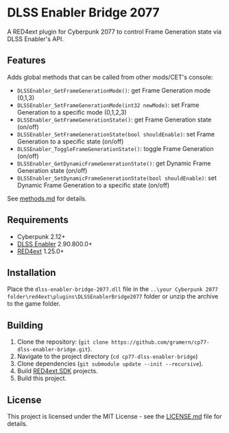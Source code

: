 # DLSS Enabler Bridge 2077

A RED4ext plugin for Cyberpunk 2077 to control Frame Generation state via DLSS Enabler's API.

## Features
Adds global methods that can be called from other mods/CET's console:
- `DLSSEnabler_GetFrameGenerationMode()`: get Frame Generation mode (0,1,3)
- `DLSSEnabler_SetFrameGenerationMode(int32 newMode)`: set Frame Generation to a specific mode (0,1,2,3)
- `DLSSEnabler_GetFrameGenerationState()`: get Frame Generation state (on/off)
- `DLSSEnabler_SetFrameGenerationState(bool shouldEnable)`: set Frame Generation to a specific state (on/off)
- `DLSSEnabler_ToggleFrameGenerationState()`: toggle Frame Generation (on/off)
- `DLSSEnabler_GetDynamicFrameGenerationState()`: get Dynamic Frame Generation state (on/off)
- `DLSSEnabler_SetDynamicFrameGenerationState(bool shouldEnable)`: set Dynamic Frame Generation to a specific state (on/off)

See [methods.md](docs/methods.md) for details.

## Requirements
+ Cyberpunk 2.12+
+ [DLSS Enabler](https://github.com/artur-graniszewski/DLSS-Enabler) 2.90.800.0+
+ [RED4ext](https://github.com/WopsS/RED4ext) 1.25.0+

## Installation
Place the `dlss-enabler-bridge-2077.dll` file in the `..\your Cyberpunk 2077 folder\red4ext\plugins\DLSSEnablerBridge2077` folder or unzip the archive to the game folder.

## Building
1. Clone the repository: (`git clone https://github.com/gramern/cp77-dlss-enabler-bridge.git`).
2. Navigate to the project directory (`cd cp77-dlss-enabler-bridge`)
2. Clone dependencies  (`git submodule update --init --recursive`).
3. Build [RED4ext.SDK](https://github.com/WopsS/RED4ext.SDK) projects.
4. Build this project.

## License
This project is licensed under the MIT License - see the [LICENSE.md](LICENSE.md) file for details.
